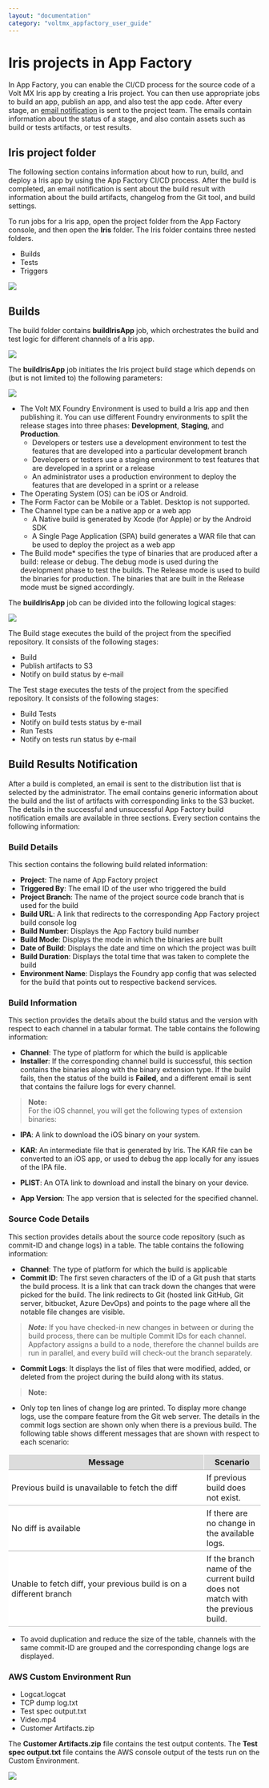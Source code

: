 ```yaml
---
layout: "documentation"
category: "voltmx_appfactory_user_guide"
---
```

                           

Iris projects in App Factory
==================================

In App Factory, you can enable the CI/CD process for the source code of a Volt MX Iris app by creating a Iris project. You can then use appropriate jobs to build an app, publish an app, and also test the app code. After every stage, an [email notification](#build-results-notification) is sent to the project team. The emails contain information about the status of a stage, and also contain assets such as build or tests artifacts, or test results.

Iris project folder
-------------------------

The following section contains information about how to run, build, and deploy a Iris app by using the App Factory CI/CD process. After the build is completed, an email notification is sent about the build result with information about the build artifacts, changelog from the Git tool, and build settings.

To run jobs for a Iris app, open the project folder from the App Factory console, and then open the **Iris** folder. The Iris folder contains three nested folders.

*   Builds
*   Tests
*   Triggers

![](Resources/Images/Iris_Folder_Structure.png)

Builds
------

The build folder contains **buildIrisApp** job, which orchestrates the build and test logic for different channels of a Iris app.

![](Resources/Images/Iris_Builds.png)

The **buildIrisApp** job initiates the Iris project build stage which depends on (but is not limited to) the following parameters:

![](Resources/Images/IrisBuildParams.png)

*   The Volt MX Foundry Environment is used to build a Iris app and then publishing it. You can use different Foundry environments to split the release stages into three phases: **Development**, **Staging**, and **Production**.
    *   Developers or testers use a development environment to test the features that are developed into a particular development branch
    *   Developers or testers use a staging environment to test features that are developed in a sprint or a release
    *   An administrator uses a production environment to deploy the features that are developed in a sprint or a release
*   The Operating System (OS) can be iOS or Android.
*   The Form Factor can be Mobile or a Tablet. Desktop is not supported.
*   The Channel type can be a native app or a web app
    *   A Native build is generated by Xcode (for Apple) or by the Android SDK
    *   A Single Page Application (SPA) build generates a WAR file that can be used to deploy the project as a web app
*   The Build mode\* specifies the type of binaries that are produced after a build: release or debug. The debug mode is used during the development phase to test the builds. The Release mode is used to build the binaries for production. The binaries that are built in the Release mode must be signed accordingly.

The **buildIrisApp** job can be divided into the following logical stages:

![](Resources/Images/Builds_LogicalStages.png)

The Build stage executes the build of the project from the specified repository. It consists of the following stages:

*   Build
*   Publish artifacts to S3
*   Notify on build status by e-mail

The Test stage executes the tests of the project from the specified repository. It consists of the following stages:

*   Build Tests
*   Notify on build tests status by e-mail
*   Run Tests
*   Notify on tests run status by e-mail

Build Results Notification
--------------------------

After a build is completed, an email is sent to the distribution list that is selected by the administrator. The email contains generic information about the build and the list of artifacts with corresponding links to the S3 bucket. The details in the successful and unsuccessful App Factory build notification emails are available in three sections. Every section contains the following information:

### Build Details

This section contains the following build related information:

*   **Project**: The name of App Factory project
*   **Triggered By**: The email ID of the user who triggered the build
*   **Project Branch**: The name of the project source code branch that is used for the build
*   **Build URL**: A link that redirects to the corresponding App Factory project build console log
*   **Build Number**: Displays the App Factory build number
*   **Build Mode**: Displays the mode in which the binaries are built
*   **Date of Build**: Displays the date and time on which the project was built
*   **Build Duration**: Displays the total time that was taken to complete the build
*   **Environment Name**: Displays the Foundry app config that was selected for the build that points out to respective backend services.

### Build Information

This section provides the details about the build status and the version with respect to each channel in a tabular format. The table contains the following information:

*   **Channel**: The type of platform for which the build is applicable
*   **Installer**: If the corresponding channel build is successful, this section contains the binaries along with the binary extension type. If the build fails, then the status of the build is **Failed**, and a different email is sent that contains the failure logs for every channel.

> **Note:**  
For the iOS channel, you will get the following types of extension binaries:  
    
*   **IPA**: A link to download the iOS binary on your system.  
*   **KAR**: An intermediate file that is generated by Iris. The KAR file can be converted to an iOS app, or used to debug the app locally for any issues of the IPA file.  
*   **PLIST**: An OTA link to download and install the binary on your device.  

*   **App Version**: The app version that is selected for the specified channel.

### Source Code Details

This section provides details about the source code repository (such as commit-ID and change logs) in a table. The table contains the following information:

*   **Channel**: The type of platform for which the build is applicable
*   **Commit ID**: The first seven characters of the ID of a Git push that starts the build process. It is a link that can track down the changes that were picked for the build. The link redirects to Git (hosted link GitHub, Git server, bitbucket, Azure DevOps) and points to the page where all the notable file changes are visible.

> **_Note:_** If you have checked-in new changes in between or during the build process, there can be multiple Commit IDs for each channel. Appfactory assigns a build to a node, therefore the channel builds are run in parallel, and every build will check-out the branch separately.

*   **Commit Logs**: It displays the list of files that were modified, added, or deleted from the project during the build along with its status.

> **Note:**  
*   Only top ten lines of change log are printed. To display more change logs, use the compare feature from the Git web server. The details in the commit logs section are shown only when there is a previous build. The following table shows different messages that are shown with respect to each scenario:  
    

<table style="width: 100%;mc-table-style: url('Resources/TableStyles/Basic.css');" class="TableStyle-Basic" cellspacing="0"><colgroup><col style="width: 390px;" class="TableStyle-Basic-Column-Column1"><col class="TableStyle-Basic-Column-Column1"></colgroup><tbody><tr class="TableStyle-Basic-Body-Body1"><th style="text-align: center;background-color: #dcdcdc;padding-left: 5px;padding-right: 5px;padding-top: 5px;padding-bottom: 5px;border-left-style: solid;border-left-width: 1px;border-left-color: #fff;border-right-style: solid;border-right-width: 1px;border-right-color: #fff;border-top-style: solid;border-top-width: 1px;border-top-color: #fff;border-bottom-style: solid;border-bottom-width: 1px;border-bottom-color: #bbb;" class="TableStyle-Basic-BodyE-Column1-Body1"><b>Message</b></th><th style="text-align: center;background-color: #dcdcdc;padding-left: 5px;padding-right: 5px;padding-top: 5px;padding-bottom: 5px;border-left-style: solid;border-left-width: 1px;border-left-color: #fff;border-right-style: solid;border-right-width: 1px;border-right-color: #fff;border-top-style: solid;border-top-width: 1px;border-top-color: #fff;border-bottom-style: solid;border-bottom-width: 1px;border-bottom-color: #bbb;" class="TableStyle-Basic-BodyD-Column1-Body1"><b>Scenario</b></th></tr><tr class="TableStyle-Basic-Body-Body1"><td style="background-color: #ffffff;padding-left: 5px;padding-right: 5px;padding-top: 5px;padding-bottom: 5px;border-left-style: solid;border-left-width: 1px;border-left-color: #fff;border-right-style: solid;border-right-width: 1px;border-right-color: #fff;border-top-style: solid;border-top-width: 1px;border-top-color: #fff;border-bottom-style: solid;border-bottom-width: 1px;border-bottom-color: #bbb;" class="TableStyle-Basic-BodyE-Column1-Body1">Previous build is unavailable to fetch the diff</td><td style="background-color: #ffffff;padding-left: 5px;padding-right: 5px;padding-top: 5px;padding-bottom: 5px;border-left-style: solid;border-left-width: 1px;border-left-color: #fff;border-right-style: solid;border-right-width: 1px;border-right-color: #fff;border-top-style: solid;border-top-width: 1px;border-top-color: #fff;border-bottom-style: solid;border-bottom-width: 1px;border-bottom-color: #bbb;" class="TableStyle-Basic-BodyD-Column1-Body1">If previous build does not exist.</td></tr><tr class="TableStyle-Basic-Body-Body1"><td style="background-color: #ffffff;padding-left: 5px;padding-right: 5px;padding-top: 5px;padding-bottom: 5px;border-left-style: solid;border-left-width: 1px;border-left-color: #fff;border-right-style: solid;border-right-width: 1px;border-right-color: #fff;border-top-style: solid;border-top-width: 1px;border-top-color: #fff;border-bottom-style: solid;border-bottom-width: 1px;border-bottom-color: #bbb;" class="TableStyle-Basic-BodyE-Column1-Body1">No diff is available</td><td style="background-color: #ffffff;padding-left: 5px;padding-right: 5px;padding-top: 5px;padding-bottom: 5px;border-left-style: solid;border-left-width: 1px;border-left-color: #fff;border-right-style: solid;border-right-width: 1px;border-right-color: #fff;border-top-style: solid;border-top-width: 1px;border-top-color: #fff;border-bottom-style: solid;border-bottom-width: 1px;border-bottom-color: #bbb;" class="TableStyle-Basic-BodyD-Column1-Body1">If there are no change in the available logs.</td></tr><tr class="TableStyle-Basic-Body-Body1"><td style="background-color: #ffffff;padding-left: 5px;padding-right: 5px;padding-top: 5px;padding-bottom: 5px;border-left-style: solid;border-left-width: 1px;border-left-color: #fff;border-right-style: solid;border-right-width: 1px;border-right-color: #fff;border-top-style: solid;border-top-width: 1px;border-top-color: #fff;border-bottom-style: solid;border-bottom-width: 1px;border-bottom-color: #bbb;" class="TableStyle-Basic-BodyB-Column1-Body1">Unable to fetch diff, your previous build is on a different branch</td><td style="background-color: #ffffff;padding-left: 5px;padding-right: 5px;padding-top: 5px;padding-bottom: 5px;border-left-style: solid;border-left-width: 1px;border-left-color: #fff;border-right-style: solid;border-right-width: 1px;border-right-color: #fff;border-top-style: solid;border-top-width: 1px;border-top-color: #fff;border-bottom-style: solid;border-bottom-width: 1px;border-bottom-color: #bbb;" class="TableStyle-Basic-BodyA-Column1-Body1">If the branch name of the current build does not match with the previous build.</td></tr></tbody></table>

*   To avoid duplication and reduce the size of the table, channels with the same commit-ID are grouped and the corresponding change logs are displayed.
    

### AWS Custom Environment Run

*   Logcat.logcat
*   TCP dump log.txt
*   Test spec output.txt
*   Video.mp4
*   Customer Artifacts.zip

The **Customer Artifacts.zip** file contains the test output contents. The **Test spec output.txt** file contains the AWS console output of the tests run on the Custom Environment.

![](Resources/Images/AppiumTests_429x1142.png)
